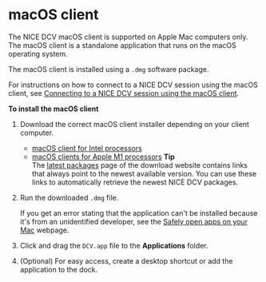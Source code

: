 # macOS client<a name="client-mac"></a>

The NICE DCV macOS client is supported on Apple Mac computers only\. The macOS client is a standalone application that runs on the macOS operating system\.

The macOS client is installed using a `.dmg` software package\.

For instructions on how to connect to a NICE DCV session using the macOS client, see [Connecting to a NICE DCV session using the macOS client](using-connecting-mac.md)\.

**To install the macOS client**

1. Download the correct macOS client installer depending on your client computer\.
   + [macOS client for Intel processors](https://d1uj6qtbmh3dt5.cloudfront.net/2022.2/Clients/nice-dcv-viewer-2022.2.4804.x86_64.dmg)
   + [macOS clients for Apple M1 processors](https://d1uj6qtbmh3dt5.cloudfront.net/2022.2/Clients/nice-dcv-viewer-2022.2.4804.arm64.dmg)
**Tip**  
The [latest packages](http://download.nice-dcv.com/latest.html) page of the download website contains links that always point to the newest available version\. You can use these links to automatically retrieve the newest NICE DCV packages\.

1. Run the downloaded `.dmg` file\.

   If you get an error stating that the application can't be installed because it's from an unidentified developer, see the [Safely open apps on your Mac](https://support.apple.com/en-ie/HT202491) webpage\.

1. Click and drag the `DCV.app` file to the **Applications** folder\.

1. \(Optional\) For easy access, create a desktop shortcut or add the application to the dock\.